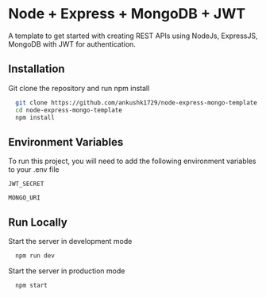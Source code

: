 
# Node + Express + MongoDB + JWT 

A template to get started with creating REST APIs using NodeJs, ExpressJS, MongoDB with JWT for authentication.





## Installation

Git clone the repository and run npm install

```bash
  git clone https://github.com/ankushk1729/node-express-mongo-template
  cd node-express-mongo-template
  npm install
```


## Environment Variables

To run this project, you will need to add the following environment variables to your .env file

`JWT_SECRET`

`MONGO_URI`


## Run Locally


Start the server in development mode

```bash
  npm run dev
```

Start the server in production mode

```bash
  npm start
```
